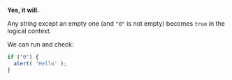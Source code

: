 **Yes, it will.**

Any string except an empty one (and `"0"` is not empty) becomes `true` in the logical context.

We can run and check:

```js run
if ("0") {
  alert( 'Hello' );
}
```